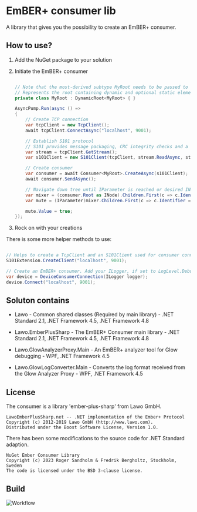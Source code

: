# EmBER+ consumer lib

A library that gives you the possibility to create an EmBER+ consumer.

## How to use?

1. Add the NuGet package to your solution
2. Initiate the EmBER+ consumer

    ```csharp

    // Note that the most-derived subtype MyRoot needs to be passed to the generic base class.
    // Represents the root containing dynamic and optional static elements in the object tree accessible through Consumer<TRoot>.Root
    private class MyRoot : DynamicRoot<MyRoot> { }

    AsyncPump.Run(async () =>
    {
        // Create TCP connection
        var tcpClient = new TcpClient();
        await tcpClient.ConnectAsync("localhost", 9001);

        // Establish S101 protocol
        // S101 provides message packaging, CRC integrity checks and a keep-alive mechanism.
        var stream = tcpClient.GetStream();
        var s101Client = new S101Client(tcpClient, stream.ReadAsync, stream.WriteAsync);

        // Create consumer
        var consumer = await Consumer<MyRoot>.CreateAsync(s101Client);
        await consumer.SendAsync();

        // Navigate down tree until IParameter is reached or desired INode
        var mixer = (consumer.Root as INode).Children.First(c => c.Identifier == "MixerEmberIdentifier");
        var mute = (IParameter)mixer.Children.First(c => c.Identifier == "Mute");

        mute.Value = true;
    });
    ```

3. Rock on with your creations

There is some more helper methods to use:

```csharp

// Helps to create a TcpClient and an S101Client used for consumer connection.
S101Extension.CreateClient("localhost", 9001);

// Create an EmBER+ consumer. Add your ILogger, if set to LogLevel.Debug the connection also logs.
var device = DeviceConsumerConnection(ILogger logger);
device.Connect("localhost", 9001);
```

## Soluton contains

- Lawo - Common shared classes (Required by main library) - .NET Standard 2.1, .NET Framework 4.5, .NET Framework 4.8
- Lawo.EmberPlusSharp - The EmBER+ Consumer main library - .NET Standard 2.1, .NET Framework 4.5, .NET Framework 4.8

- Lawo.GlowAnalyzerProxy.Main - An EmBER+ analyzer tool for Glow debugging - WPF, .NET Framework 4.5
- Lawo.GlowLogConverter.Main - Converts the log format received from the Glow Analyzer Proxy - WPF, .NET Framework 4.5

## License

The consumer is a library 'ember-plus-sharp' from Lawo GmbH.

```code
LawoEmberPlusSharp.net -- .NET implementation of the Ember+ Protocol
Copyright (c) 2012-2019 Lawo GmbH (http://www.lawo.com).
Distributed under the Boost Software License, Version 1.0.
```

There has been some modifications to the source code for .NET Standard adaption.

```code
NuGet Ember Consumer Library
Copyright (c) 2023 Roger Sandholm & Fredrik Bergholtz, Stockholm, Sweden
The code is licensed under the BSD 3-clause license.
```

## Build

![Workflow](https://github.com/Roog/nuget-ember-plus-consumer-lib/workflows/ContinuousIntegration%20Release%20NuGet/badge.svg)
